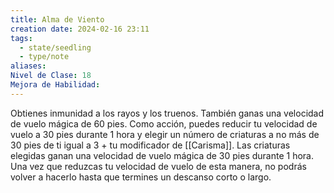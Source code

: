 ```yaml
---
title: Alma de Viento
creation date: 2024-02-16 23:11
tags:
  - state/seedling
  - type/note
aliases: 
Nivel de Clase: 18
Mejora de Habilidad:
---
```

Obtienes inmunidad a los rayos y los truenos. También ganas una velocidad de vuelo mágica de 60 pies. Como acción, puedes reducir tu velocidad de vuelo a 30 pies durante 1 hora y elegir un número de criaturas a no más de 30 pies de ti igual a 3 + tu modificador de [[Carisma]]. Las criaturas elegidas ganan una velocidad de vuelo mágica de 30 pies durante 1 hora. Una vez que reduzcas tu velocidad de vuelo de esta manera, no podrás volver a hacerlo hasta que termines un descanso corto o largo.

